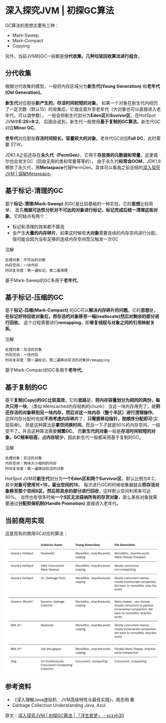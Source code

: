 
# 深入探究JVM | 初探GC算法

GC算法的思想主要有三种：
* Mark-Sweep
* Mark-Compact
* Copying

另外，当前JVM的GC一般都是**分代收集，几种垃圾回收算法进行组合**。


## 分代收集
根据分代收集的模型，一般将内存区域分为**新生代(Young Generation)** 和**老年代(Old Generation)**。

**新生代**对应那些**新产生的，存活时间较短的对象**。
如果一个对象在新生代内经历了一定次数（默认15）的收集后，它就会晋升至老年代（大对象也可以直接进入老年代，可以调参数）。
一般会把新生代划分为**Eden区**和**Suvivor区**，在HotSpot JVM中**E:2S=8:2**。
后面会说到，新生代一般使用**基于复制的GC算法**。新生代GC对应**Minor GC**。

**老年代**对应那些**存活时间较长，容量较大的对象**。老年代GC对应**Full GC**，此时需要 _STW_。

JDK1.8之前还存在**永久代（PermGen）**，它用于**存放类的元数据和常量**，这里偶尔也会发生GC（回收无用的类和常量等等的）。
由于永久代**经常会OOM**，JDK1.8移除了永久代，用**Metaspace**代替PermGen。具体可以看我之前总结的[深入探究JVM | 探秘Metaspace](http://www.sczyh30.com/posts/Java/jvm-metaspace/)。


## 基于标记-清理的GC
基于**标记-清理(Mark-Sweep)** 的GC是比较基础的一种实现，它的**思想**比较简单，
首先**根据可达性分析对不可达的对象进行标记，标记完成后统一清理这些对象**。它的缺点有两个：
* 标记和清理的效率都不算高
* 会产生**大量的内存碎片**，如果这时候有**大对象**需要连续的内存空间进行分配，很可能会因为没有足够的连续内存空间而又触发一次GC

注解
```
处理对象：不可达的对象
内存空间：一块内存
时间复杂度：第一遍标记，第二遍清理
```

基于Mark-Sweep的GC多用于**老年代**。


## 基于标记-压缩的GC
基于**标记-压缩(Mark-Compact)** 的GC可以**解决内存碎片的问题**。它的**思想**是，
**在标记好待回收对象后，将存活的对象移至一端(reallocate)然后对剩余的部分进行回收**。
这个过程需要进行**remapping**，即**修复线程与对象之间的引用映射关系**。

注解
```
处理对象：存活的对象
内存空间：一块内存
时间复杂度：第一遍标记，第二遍移动存活的对象并remapping
```

基于Mark-Compact的GC多用于**老年代**。


## 基于复制的GC
基于**复制(Copy)**的GC比较**高效**，它的**思路**是，**将内存容量划分为相同的两份，每次只用一块**。（类似 Memcached内存结构的chunk）
当这一块内存用完了，就**把还存活的对象移到另一块内存，然后对这一块内存（整个半区）进行清理操作**。
这样内存分配时也就**不用考虑内存碎片**了，**只需要移动指针，按顺序分配即可**(实现简单)。
但是这种算法是**拿空间换时间**，而且一下子就是50%的内存空间，一般受不了。并且这种算法需要**频繁GC**。
而**新生代的对象**一般是**存活时间较短的对象，GC频率较高，占内存较少**，因此新生代一般都采用基于复制的GC。

注解
```
处理对象：存活的对象
内存空间：两块大小相同的内存
时间复杂度：第一遍移动存活的对象
```

HotSpot JVM将**新生代**划分为**一个Eden区和两个Survivor区**，默认比例为8:2，其中**对象可使用1E+1S，留出空闲的1S**。
每次进行GC的时候收集器就会**将存活对象移至那个空闲S区，然后将其余的部分进行回收**，这样默认空间利用率可达90%。
当然也有很多时候**一个S区无法容纳所有的存货对象**，那么某些对象就需要通过**分配担保机制(Handle Promotion)** 直接进入老年代。


## 当前商用实现
这是现有的商用GC对应的算法：

![现有的商用GC对应的算法](./初探GC算法/jvm-gc-impl-all-algo.png)


## 参考资料
* 《深入理解Java虚拟机：JVM高级特性与最佳实践》，周志明 著
* Garbage Collection Understanding Java, Azul


原文：[深入探究JVM | 初探GC算法 | 「浮生若梦」 - sczyh30](http://www.sczyh30.com/posts/Java/jvm-gc-method-types/)
